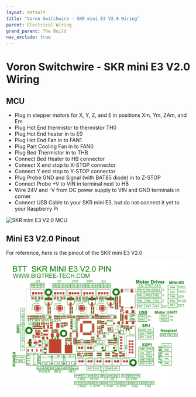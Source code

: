 ```yaml
---
layout: default
title: "Voron Switchwire - SKR mini E3 V2.0 Wiring"
parent: Electrical Wiring
grand_parent: The Build
nav_exclude: true
---
```


# Voron Switchwire - SKR mini E3 V2.0 Wiring

## MCU

* Plug in stepper motors for X, Y, Z, and E in positions Xm, Ym, ZAm, and Em
* Plug Hot End thermistor to thermistor TH0
* Plug Hot End heater in to E0
* Plug Hot End Fan in to FAN1
* Plug Part Cooling Fan in to FAN0
* Plug Bed Thermistor in to THB
* Connect Bed Heater to HB connector
* Connect X end stop to X-STOP connector
* Connect Y end stop to Y-STOP connector
* Plug Probe GND and Signal (with BAT85 diode) in to Z-STOP
* Connect Probe +V to VIN in terminal next to HB
* Wire 24V and -V from DC power supply to VIN and GND terminals in corner
* Connect USB Cable to your SKR mini E3, but do not connect it yet to your Raspberry Pi

![SKR mini E3 V2.0 MCU](./images/v0-miniE3-v20-mcu.png)

## Mini E3 V2.0 Pinout

For reference, here is the pinout of the SKR mini E3 V2.0

![SKR mini E3 V2.0 Pinout](./images/miniE3-v20-pinout.png)
